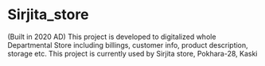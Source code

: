 # Sirjita_store
(Built in 2020 AD)
This project is developed to digitalized whole Departmental Store including billings, customer info, product description, storage etc. This project is currently used by Sirjita store, Pokhara-28, Kaski 
